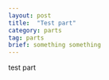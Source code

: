 ```yaml
---
layout: post
title:  "Test part"
category: parts
tag: parts
brief: something something 
---
```


test part
